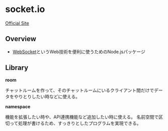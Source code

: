 # socket.io

[Official Site](https://socket.io/)

## Overview

- [WebSocket](websocket.md)というWeb技術を便利に使うためのNode.jsパッケージ

## Library

__room__

チャットルームを作って、そのチャットルームにいるクライアント間だけでデータをやりとりしたい時などに使える。

__namespace__

機能を拡張したい時や、API連携機能など追加したい時に使える。
名前空間で区切って処理が書けるため、すっきりとしたプログラムを実現できる。